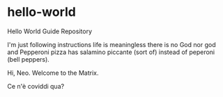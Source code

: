 # hello-world
Hello World Guide Repository

I'm just following instructions life is meaningless there is no God nor god and Pepperoni pizza has salamino piccante (sort of) instead of peperoni (bell peppers). 

Hi, Neo. Welcome to the Matrix. 

Ce n'è coviddi qua? 

